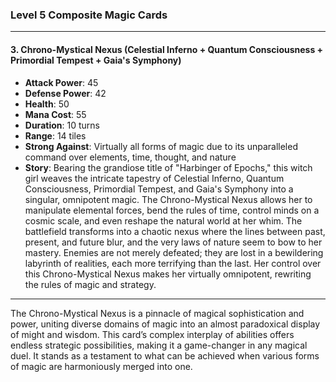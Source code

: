### Level 5 Composite Magic Cards

---

#### 3. Chrono-Mystical Nexus (Celestial Inferno + Quantum Consciousness + Primordial Tempest + Gaia's Symphony)

- **Attack Power**: 45
- **Defense Power**: 42
- **Health**: 50
- **Mana Cost**: 55
- **Duration**: 10 turns
- **Range**: 14 tiles
- **Strong Against**: Virtually all forms of magic due to its unparalleled command over elements, time, thought, and nature
- **Story**: Bearing the grandiose title of "Harbinger of Epochs," this witch girl weaves the intricate tapestry of Celestial Inferno, Quantum Consciousness, Primordial Tempest, and Gaia's Symphony into a singular, omnipotent magic. The Chrono-Mystical Nexus allows her to manipulate elemental forces, bend the rules of time, control minds on a cosmic scale, and even reshape the natural world at her whim. The battlefield transforms into a chaotic nexus where the lines between past, present, and future blur, and the very laws of nature seem to bow to her mastery. Enemies are not merely defeated; they are lost in a bewildering labyrinth of realities, each more terrifying than the last. Her control over this Chrono-Mystical Nexus makes her virtually omnipotent, rewriting the rules of magic and strategy.

---

The Chrono-Mystical Nexus is a pinnacle of magical sophistication and power, uniting diverse domains of magic into an almost paradoxical display of might and wisdom. This card’s complex interplay of abilities offers endless strategic possibilities, making it a game-changer in any magical duel. It stands as a testament to what can be achieved when various forms of magic are harmoniously merged into one.